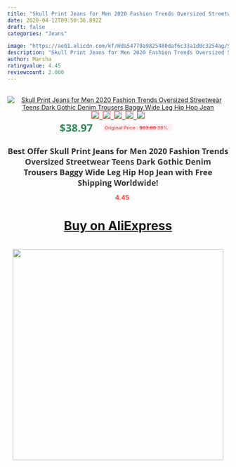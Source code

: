 ```yaml
---
title: "Skull Print Jeans for Men 2020 Fashion Trends Oversized Streetwear Teens Dark Gothic Denim Trousers Baggy Wide Leg Hip Hop Jean"
date: 2020-04-12T09:50:36.892Z
draft: false
categories: "Jeans"

image: "https://ae01.alicdn.com/kf/Hda54770a9825480daf6c33a1d0c3254ag/Skull-Print-Jeans-for-Men-2020-Fashion-Trends-Oversized-Streetwear-Teens-Dark-Gothic-Denim-Trousers-Baggy.jpg"
description: "Skull Print Jeans for Men 2020 Fashion Trends Oversized Streetwear Teens Dark Gothic Denim Trousers Baggy Wide Leg Hip Hop Jean"
author: Marsha
ratingvalue: 4.45
reviewcount: 2.000
---
```

<br>
<div style="text-align: center;">
<a href="https://s.click.aliexpress.com/e/_Ag5NKl" target="_blank" rel="nofollow noopener noreferrer"><img alt="Skull Print Jeans for Men 2020 Fashion Trends Oversized Streetwear Teens Dark Gothic Denim Trousers Baggy Wide Leg Hip Hop Jean" class="magnifier-image" src="https://ae01.alicdn.com/kf/Hda54770a9825480daf6c33a1d0c3254ag/Skull-Print-Jeans-for-Men-2020-Fashion-Trends-Oversized-Streetwear-Teens-Dark-Gothic-Denim-Trousers-Baggy.jpg_640x640.jpg">
<br>
<img style="border:1px solid salmon" src="https://ae01.alicdn.com/kf/Hda54770a9825480daf6c33a1d0c3254ag/Skull-Print-Jeans-for-Men-2020-Fashion-Trends-Oversized-Streetwear-Teens-Dark-Gothic-Denim-Trousers-Baggy.jpg_120x120.jpg">&nbsp;&nbsp;<img style="border:1px solid salmon" src="https://ae01.alicdn.com/kf/H9d488473074546f1a3c492c3baccfdf7l/Skull-Print-Jeans-for-Men-2020-Fashion-Trends-Oversized-Streetwear-Teens-Dark-Gothic-Denim-Trousers-Baggy.jpg_120x120.jpg">&nbsp;&nbsp;<img style="border:1px solid salmon" src="https://ae01.alicdn.com/kf/H05938168127b4f8bbcd30fe1e26606e7V/Skull-Print-Jeans-for-Men-2020-Fashion-Trends-Oversized-Streetwear-Teens-Dark-Gothic-Denim-Trousers-Baggy.jpg_120x120.jpg">&nbsp;&nbsp;<img style="border:1px solid salmon" src="https://ae01.alicdn.com/kf/H404cc4750aca436d8dad464947b325d99/Skull-Print-Jeans-for-Men-2020-Fashion-Trends-Oversized-Streetwear-Teens-Dark-Gothic-Denim-Trousers-Baggy.jpg_120x120.jpg">&nbsp;&nbsp;<img style="border:1px solid salmon" src="https://ae01.alicdn.com/kf/H70c963b8b88341bb9ee3effcd9fdf0a8o/Skull-Print-Jeans-for-Men-2020-Fashion-Trends-Oversized-Streetwear-Teens-Dark-Gothic-Denim-Trousers-Baggy.jpg_120x120.jpg"></a></div><br0>
<div style="text-align: center;"><span style="background-color: white; border: 0px; box-sizing: border-box; color: seagreen; display: inline-block; font-family: &quot;open sans&quot; , &quot;arial&quot; , &quot;helvetica&quot; , sans-serif , &quot;heiti&quot;; font-size: 24px; font-stretch: inherit; font-weight: 700; line-height: inherit; margin: 0px 10px 0px 0px; padding: 0px; vertical-align: middle;">$38.97 </span>
<span style="background: rgb(255 , 241 , 241); border-radius: 3px; border: 0px; box-sizing: border-box; color: #ff4747; display: inline-block; font-family: inherit; font-size: 12px; font-stretch: inherit; font-style: inherit; font-variant: inherit; font-weight: 600; line-height: inherit; margin: 0px; padding: 2px 5px; transform: scale(0.9); vertical-align: middle;">Original Price : <b style="text-decoration: line-through;">$63.88 </b> 39%&nbsp;&nbsp;</span></div>
<h1 style="color: #333333; display: inline-block; font-family: &quot;open sans&quot; , &quot;arial&quot; , &quot;helvetica&quot; , sans-serif , &quot;heiti&quot;; font-size: 18px; font-stretch: inherit; font-weight: 700; text-align: center;">Best Offer Skull Print Jeans for Men 2020 Fashion Trends Oversized Streetwear Teens Dark Gothic Denim Trousers Baggy Wide Leg Hip Hop Jean with Free Shipping Worldwide!</h1>
<div style="color: #ff4747; text-align: center;">
<img src="https://4.bp.blogspot.com/-M0ZcTcb-5uY/XleCXlxnR4I/AAAAAAAAAEc/OrjgMkXV1oMQFaCRZj5HQwOCBcu3w1FegCPcBGAYYCw/s1600/star.png" style="height: 15px;">&nbsp;<b>4.45</b></div>
<div class="button_cont" align="center"><a class="buynow_a" href="https://s.click.aliexpress.com/e/_Ag5NKl" target="_blank" rel="nofollow noopener noreferrer"><H1>Buy on AliExpress</H1></a></div><br>
<div class="separator" style="clear: both; text-align: center;">
<img src="https://lh3.googleusercontent.com/-pTy5HemUv9M/XlePHvY0dAI/AAAAAAAAAE4/0nX5iRUoIWY8eMW9Dpxeirr157OZliDIgCLcBGAsYHQ/s1600/badge.gif" width="480">
</div>
